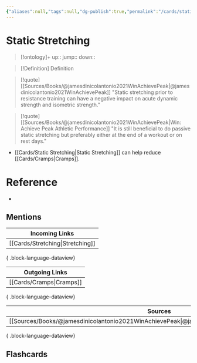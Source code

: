 ```yaml
---
{"aliases":null,"tags":null,"dg-publish":true,"permalink":"/cards/static-stretching/","dgPassFrontmatter":true}
---
```


# Static Stretching

> [!ontology]+
> up:: 
> jump:: 
> down:: 

> [!Definition] Definition

> [!quote] [[Sources/Books/@jamesdinicolantonio2021WinAchievePeak\|@jamesdinicolantonio2021WinAchievePeak]]
> "Static stretching prior to resistance training can have a negative impact on acute dynamic strength and isometric strength."

> [!quote] [[Sources/Books/@jamesdinicolantonio2021WinAchievePeak\|Win: Achieve Peak Athletic Performance]]
> "It is still beneficial to do passive static stretching but preferably either at the end of a workout or on rest days."

- [[Cards/Static Stretching\|Static Stretching]] can help reduce [[Cards/Cramps\|Cramps]].

# Reference

- 

## Mentions

| Incoming Links                      |
| ----------------------------------- |
| [[Cards/Stretching\|Stretching]] |

{ .block-language-dataview}

| Outgoing Links              |
| --------------------------- |
| [[Cards/Cramps\|Cramps]] |

{ .block-language-dataview}

| Sources                                                                                             |
| --------------------------------------------------------------------------------------------------- |
| [[Sources/Books/@jamesdinicolantonio2021WinAchievePeak\|@jamesdinicolantonio2021WinAchievePeak]] |

{ .block-language-dataview}

## Flashcards
